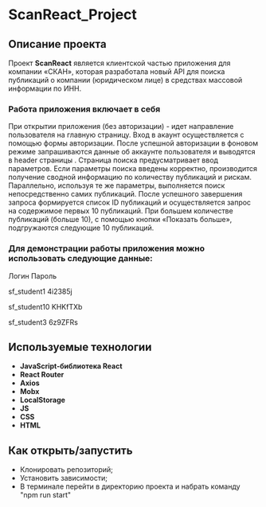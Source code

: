 # **ScanReact_Project**

## Описание проекта

Проект **ScanReact** является клиентской частью приложения для компании «СКАН», которая разработала новый API для поиска публикаций о компании (юридическом лице) в средствах массовой информации по ИНН. 

### Работа приложения включает в себя

При открытии приложения (без авторизации) - идет направление пользователя на главную страницу.
Вход в акаунт осуществляется с помощью формы авторизации.
После успешной авторизации в фоновом режиме запрашиваются данные об аккаунте пользователя и выводятся в header страницы .
Страница поиска предусматривает ввод параметров. Если параметры поиска введены корректно, производится получение сводной информацию по количеству публикаций и рискам.
Параллельно, используя те же параметры, выполняется поиск непосредственно самих публикаций.
После успешного завершения запроса  формируется список ID публикаций и осуществляется запрос на содержимое первых 10 публикаций.
При большем количестве публикаций (больше 10), с помощью кнопки «Показать больше», подгружаются следующие 10 публикаций.

 ### Для демонстрации работы приложения можно использовать следующие данные:

Логин	Пароль																								

sf_student1	4i2385j																								

sf_student10	KHKfTXb																								

sf_student3	6z9ZFRs																								

## Используемые технологии

* **JavaScript-библиотека React**
* **React Router**
* **Axios**
* **Mobx**
* **LocalStorage**
* **JS**
* **CSS**
* **HTML**

## Как открыть/запустить
* Клонировать репозиторий;
* Установить зависимости;
* В терминале  перейти в директорию проекта и набрать команду "npm run start"
